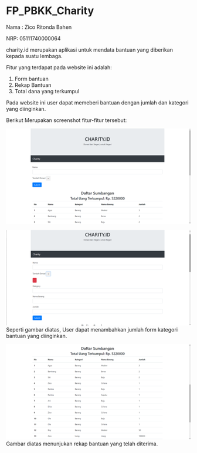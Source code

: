 # FP_PBKK_Charity

Nama : Zico Ritonda Bahen

NRP: 05111740000064

charity.id merupakan aplikasi untuk mendata bantuan yang diberikan kepada suatu lembaga.

Fitur yang terdapat pada website ini adalah:
1. Form bantuan
2. Rekap Bantuan
3. Total dana yang terkumpul

Pada website ini user dapat memeberi bantuan dengan jumlah dan kategori yang diinginkan.
 
Berikut Merupakan screenshot fitur-fitur tersebut:

![Fitur 1](https://github.com/Zicoritonda/FP_PBKK_Charity/blob/master/sc/sc1.png)

![Fitur 2](https://github.com/Zicoritonda/FP_PBKK_Charity/blob/master/sc/sc2.png)
Seperti gambar diatas, User dapat menambahkan jumlah form kategori bantuan yang diinginkan.

![Fitur 3](https://github.com/Zicoritonda/FP_PBKK_Charity/blob/master/sc/sc3.png)
Gambar diatas menunjukan rekap bantuan yang telah diterima.


